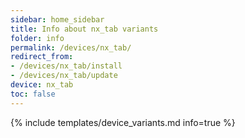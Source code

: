 ```yaml
---
sidebar: home_sidebar
title: Info about nx_tab variants
folder: info
permalink: /devices/nx_tab/
redirect_from:
- /devices/nx_tab/install
- /devices/nx_tab/update
device: nx_tab
toc: false
---
```

{% include templates/device_variants.md info=true %}
